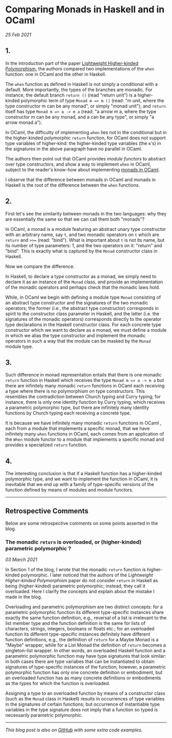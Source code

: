 # Comparing Monads in Haskell and in OCaml 

_25 Feb 2021_ 

## 1.

In the introduction part of the paper [Lightweight Higher-kinded Polymorphism](https://www.cl.cam.ac.uk/~jdy22/papers/lightweight-higher-kinded-polymorphism.pdf), the authors compared 
two implementations of the `when` function: one in OCaml and the other in Haskell. 

The `when` function as defined in Haskell is not simply a conditional with a 
default. More importantly, the types of the branches are monadic. 
For instance, the default branch `return ()` (read "return unit") is a 
higher-kinded polymorphic term of type `Monad m => m ()` (read: "m unit, where
the type constructor m can be any monad", or simply "monad unit"); and `return` itself has 
type `Monad m => a -> m a` (read: "a arrow m a, where the type constructor m can be any monad, and a can be any type", or simply "a arrow monad a"). 

In OCaml, the difficulty of implementing `when` lies not in the conditional 
but in the higher-kinded polymorphic `return` function, for OCaml does not 
support type variables of higher-kind: the higher-kinded type variables 
(the `m`'s) in the signatures in the above paragraph have no parallel in OCaml. 

The authors then point out that OCaml provides _module functors_ to abstract
over type constructors, and show a way to implement `when` in OCaml, subject 
to the reader's know-how about implementing [monads in OCaml](https://www.cs.cornell.edu/courses/cs3110/2020fa/textbook/adv/monads.html). 

I observe that the difference 
between monads in OCaml and monads in Haskell is the root of the 
difference between the `when` functions. 

## 2. 

First let's see the similarity between monads in the two languages:
why they are essentially the same so that we can call them both "monads"? 


In OCaml, a monad is a module featuring an abstract unary type constructor with
an arbitrary name, say `t`, and two monadic operators on `t` which are `return` and `>>=` (read: "bind"). What is important about `t` is not its name, but
its number of type parameters: 1, and the two operators on it: "return" 
and "bind". This is exactly what is captured by the `Monad` constructor class
in Haskell.  

Now we compare the difference.  

In Haskell, to declare a type constructor 
as a monad, we simply need  to declare it as an instance of
the `Monad` class, and  provide an implementation of the monadic operators
and perhaps check that the monadic laws hold. 

While, in OCaml we begin with defining a module type `Monad` consisting of 
an abstract type constructor and the signatures of the two monadic operators;
the former (i.e., the abstract type constructor) corresponds in spirit to the constructor class parameter in Haskell, and the latter (i.e. the signatures
of the monadic operators) corresponds directly to the operator type 
declarations in the Haskell constructor class. For each concrete type 
constructor which we want to declare as a monad, we must define a module 
in which we alias the type constructor and implement the 
monadic operators in such a way that the  module can be masked by the 
`Monad` module type.    

## 3.

Such difference in monad representation entails that  there is 
one monadic `return` function in Haskell which receives the type
`Monad m => a -> m a` but there are infinitely many monadic
`return` functions in OCaml each receiving a type where there is no polymorphism on
type constructors. This resembles the 
contradiction between Church typing and Curry typing;  for instance, 
there is only one identity function by Curry typing, which receives a parametric polymorphic type, but there are infinitely many identity functions by Church
 typing each receiving a concrete type.
 

It is because we have infinitely many monadic `return` functions in OCaml 
, each from a  module that implements a specific monad, that we
have infinitely many `when` functions in OCaml, each comes from an application
of the `When` module functor to a module that implements a specific monad and 
provides a specialized `return` function. 


## 4.

The interesting conclusion is that if a Haskell function has a higher-kinded polymorphic
type, and we want to implement the function in OCaml, it is inevitable that we end up with
 a family of type-specific versions of the function defined by means of modules and module functors.
 
<hr>

## Retrospective Comments

Below are some retrospective comments on some points asserted in the blog.

### The monadic `return` is  overloaded, or (higher-kinded) parametric polymorphic ?

_03 March 2021_
 
 In Section 1 of the blog, I wrote that the monadic `return` function
 is higher-kinded polymorphic. I later noticed that the authors of the
 _Lightweight Higher-kinded Polymorphism_ paper do not consider `return` in 
 Haskell as being (higher-kinded) parametric polymorphic; instead, they 
 call it overloaded. Here I clarify the concepts and explain about the 
 mistake I made in the blog. 
 
 
 Overloading and parametric polymorphism are two distinct 
 concepts: for a parametric polymorphic function its different type-specific
 instances share exactly the same function definition, e.g., reversal of
 a list is irrelevant to the list member type and the function definition
 is the same for lists of characters, strings, integers, booleans or floats 
 etc.; for an overloaded function its different type-specific instances 
 definitely have different function definitions, e.g., the definition 
 of `return` for a Maybe Monad is a "Maybe" wrapper, while for a List Monad
 the definition of `return` becomes a singleton-list wrapper. In other words, 
 an overloaded Haskell function and a parametric polymorphic function may have
 type signatures that look similar: in both cases there are type variabes 
 that can be instantiated to obtain signatures of  type-specific instances 
 of the function; however, a parametric polymorphic function has only one 
 concrete definition or embodiment, but an overloaded function has as many 
 concrete definitions or embodiments as the types for which the function 
 is overloaded. 
 
 Assigning a type to an overloaded function by means of a constructor class
 (such as the `Monad` class in Haskell) results in occurrences of 
 type variables in the signatures of certain functions; but occurrence of 
 instantiable type variables in the type signature does not imply that a 
 function so typed is necessarily parametric polymorphic.   
 
 
<hr>
<em>This blog post is also on <a href="https://github.com/YueLiPicasso/intro_ocaml/tree/master/monad">GitHub</a> with some extra code examples.</em>
